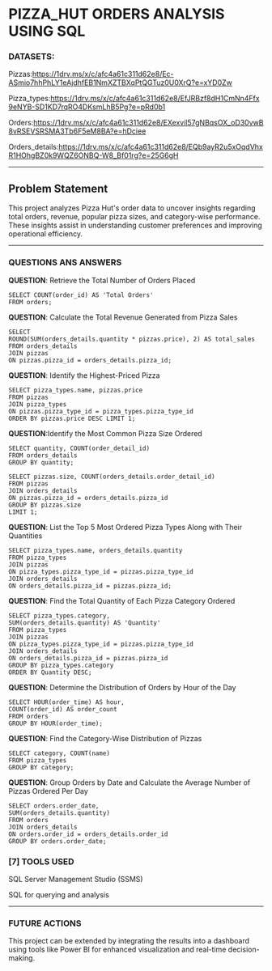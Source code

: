 # PIZZA_HUT ORDERS ANALYSIS USING SQL

### DATASETS:

Pizzas:https://1drv.ms/x/c/afc4a61c311d62e8/Ec-ASmio7hhPhLY1eAjdhfEB1NmXZTBXqPtQGTuz0U0XrQ?e=xYD0Zw

Pizza_types:https://1drv.ms/x/c/afc4a61c311d62e8/EfJRBzf8dH1CmNn4Ffx9eNYB-SD1KD7rqRO4DKsmLhB5Pg?e=pRd0b1

Orders:https://1drv.ms/x/c/afc4a61c311d62e8/EXexvil57gNBqsOX_oD30vwB8vRSEVSRSMA3Tb6F5eM8BA?e=hDciee

Orders_details:https://1drv.ms/x/c/afc4a61c311d62e8/EQb9ayR2u5xOqdVhxR1HOhgBZ0k9WQZ6ONBQ-W8_Bf01rg?e=25G6gH

---
## Problem Statement  

This project analyzes Pizza Hut's order data to uncover insights regarding total orders, revenue, popular pizza sizes, and category-wise performance. These insights assist in understanding customer preferences and improving operational efficiency.


---

### QUESTIONS ANS ANSWERS


**QUESTION**: Retrieve the Total Number of Orders Placed
            
    SELECT COUNT(order_id) AS 'Total Orders'  
    FROM orders;  




**QUESTION**: Calculate the Total Revenue Generated from Pizza Sales
    
    SELECT  
    ROUND(SUM(orders_details.quantity * pizzas.price), 2) AS total_sales  
    FROM orders_details  
    JOIN pizzas  
    ON pizzas.pizza_id = orders_details.pizza_id;  


**QUESTION**:  Identify the Highest-Priced Pizza

    SELECT pizza_types.name, pizzas.price  
    FROM pizzas  
    JOIN pizza_types  
    ON pizzas.pizza_type_id = pizza_types.pizza_type_id  
    ORDER BY pizzas.price DESC LIMIT 1;  


**QUESTION**:Identify the Most Common Pizza Size Ordered

    SELECT quantity, COUNT(order_detail_id)  
    FROM orders_details  
    GROUP BY quantity;  

    SELECT pizzas.size, COUNT(orders_details.order_detail_id)  
    FROM pizzas  
    JOIN orders_details  
    ON pizzas.pizza_id = orders_details.pizza_id  
    GROUP BY pizzas.size  
    LIMIT 1;  

**QUESTION**: List the Top 5 Most Ordered Pizza Types Along with Their Quantities

    SELECT pizza_types.name, orders_details.quantity  
    FROM pizza_types  
    JOIN pizzas  
    ON pizza_types.pizza_type_id = pizzas.pizza_type_id  
    JOIN orders_details  
    ON orders_details.pizza_id = pizzas.pizza_id;  



**QUESTION**: Find the Total Quantity of Each Pizza Category Ordered

    SELECT pizza_types.category,  
    SUM(orders_details.quantity) AS 'Quantity'  
    FROM pizza_types  
    JOIN pizzas  
    ON pizza_types.pizza_type_id = pizzas.pizza_type_id  
    JOIN orders_details  
    ON orders_details.pizza_id = pizzas.pizza_id  
    GROUP BY pizza_types.category  
    ORDER BY Quantity DESC;  


**QUESTION**: Determine the Distribution of Orders by Hour of the Day

    SELECT HOUR(order_time) AS hour,  
    COUNT(order_id) AS order_count  
    FROM orders  
    GROUP BY HOUR(order_time);  


**QUESTION**: Find the Category-Wise Distribution of Pizzas

    SELECT category, COUNT(name)  
    FROM pizza_types  
    GROUP BY category;  


**QUESTION**:  Group Orders by Date and Calculate the Average Number of Pizzas Ordered Per Day

    SELECT orders.order_date,  
    SUM(orders_details.quantity)  
    FROM orders  
    JOIN orders_details  
    ON orders.order_id = orders_details.order_id  
    GROUP BY orders.order_date;  



### [7] TOOLS USED

SQL Server Management Studio (SSMS)

SQL for querying and analysis


---
### FUTURE ACTIONS

This project can be extended by integrating the results into a dashboard using tools like Power BI for enhanced visualization and real-time decision-making.

